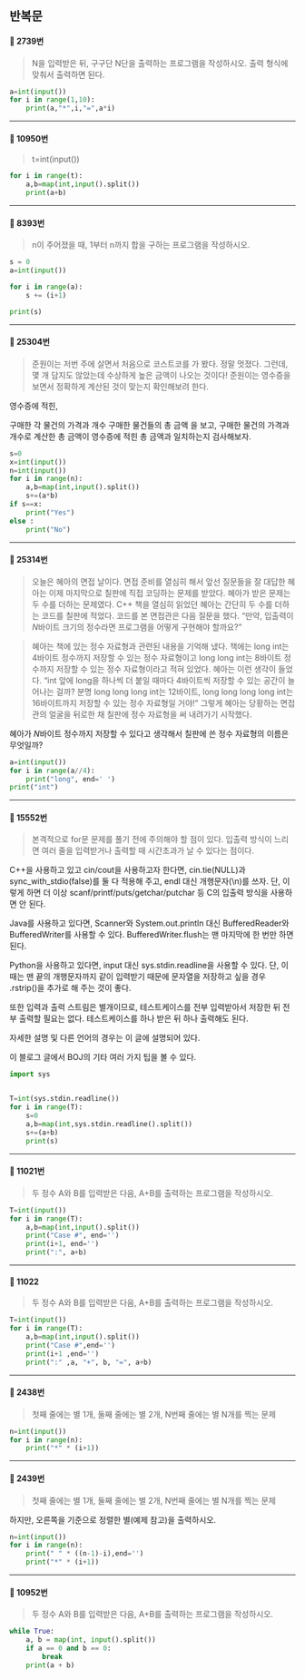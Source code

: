 ## 반복문

#### 📌 2739번

> N을 입력받은 뒤, 구구단 N단을 출력하는 프로그램을 작성하시오. 출력 형식에 맞춰서 출력하면 된다.

```python
a=int(input())
for i in range(1,10):
    print(a,"*",i,"=",a*i)
```

---

#### 📌 10950번

> t=int(input())

```python
for i in range(t):
    a,b=map(int,input().split())
    print(a+b)
```

---

#### 📌 8393번

> n이 주어졌을 때, 1부터 n까지 합을 구하는 프로그램을 작성하시오.

```python
s = 0
a=int(input())

for i in range(a):
    s += (i+1)

print(s)
```

---

#### 📌 25304번

> 준원이는 저번 주에 살면서 처음으로 코스트코를 가 봤다. 정말 멋졌다. 그런데, 몇 개 담지도 않았는데 수상하게 높은 금액이 나오는 것이다! 준원이는 영수증을 보면서 정확하게 계산된 것이 맞는지 확인해보려 한다.

영수증에 적힌,

구매한 각 물건의 가격과 개수
구매한 물건들의 총 금액
을 보고, 구매한 물건의 가격과 개수로 계산한 총 금액이 영수증에 적힌 총 금액과 일치하는지 검사해보자.

```python
s=0
x=int(input())
n=int(input())
for i in range(n):
    a,b=map(int,input().split())
    s+=(a*b)
if s==x:
    print("Yes")
else :
    print("No")
```

---

#### 📌 25314번

> 오늘은 혜아의 면접 날이다. 면접 준비를 열심히 해서 앞선 질문들을 잘 대답한 혜아는 이제 마지막으로 칠판에 직접 코딩하는 문제를 받았다. 혜아가 받은 문제는 두 수를 더하는 문제였다. C++ 책을 열심히 읽었던 혜아는 간단히 두 수를 더하는 코드를 칠판에 적었다. 코드를 본 면접관은 다음 질문을 했다. “만약, 입출력이
> $N$바이트 크기의 정수라면 프로그램을 어떻게 구현해야 할까요?”

> 혜아는 책에 있는 정수 자료형과 관련된 내용을 기억해 냈다. 책에는 long int는
> $4$바이트 정수까지 저장할 수 있는 정수 자료형이고 long long int는
> $8$바이트 정수까지 저장할 수 있는 정수 자료형이라고 적혀 있었다. 혜아는 이런 생각이 들었다. “int 앞에 long을 하나씩 더 붙일 때마다
> $4$바이트씩 저장할 수 있는 공간이 늘어나는 걸까? 분명 long long long int는
> $12$바이트, long long long long int는
> $16$바이트까지 저장할 수 있는 정수 자료형일 거야!” 그렇게 혜아는 당황하는 면접관의 얼굴을 뒤로한 채 칠판에 정수 자료형을 써 내려가기 시작했다.

혜아가
$N$바이트 정수까지 저장할 수 있다고 생각해서 칠판에 쓴 정수 자료형의 이름은 무엇일까?

```python
a=int(input())
for i in range(a//4):
    print("long", end=' ')
print("int")
```

---

#### 📌 15552번

> 본격적으로 for문 문제를 풀기 전에 주의해야 할 점이 있다. 입출력 방식이 느리면 여러 줄을 입력받거나 출력할 때 시간초과가 날 수 있다는 점이다.

C++을 사용하고 있고 cin/cout을 사용하고자 한다면, cin.tie(NULL)과 sync_with_stdio(false)를 둘 다 적용해 주고, endl 대신 개행문자(\n)를 쓰자. 단, 이렇게 하면 더 이상 scanf/printf/puts/getchar/putchar 등 C의 입출력 방식을 사용하면 안 된다.

Java를 사용하고 있다면, Scanner와 System.out.println 대신 BufferedReader와 BufferedWriter를 사용할 수 있다. BufferedWriter.flush는 맨 마지막에 한 번만 하면 된다.

Python을 사용하고 있다면, input 대신 sys.stdin.readline을 사용할 수 있다. 단, 이때는 맨 끝의 개행문자까지 같이 입력받기 때문에 문자열을 저장하고 싶을 경우 .rstrip()을 추가로 해 주는 것이 좋다.

또한 입력과 출력 스트림은 별개이므로, 테스트케이스를 전부 입력받아서 저장한 뒤 전부 출력할 필요는 없다. 테스트케이스를 하나 받은 뒤 하나 출력해도 된다.

자세한 설명 및 다른 언어의 경우는 이 글에 설명되어 있다.

이 블로그 글에서 BOJ의 기타 여러 가지 팁을 볼 수 있다.

```python
import sys


T=int(sys.stdin.readline())
for i in range(T):
    s=0
    a,b=map(int,sys.stdin.readline().split())
    s+=(a+b)
    print(s)
```

---

#### 📌 11021번

> 두 정수 A와 B를 입력받은 다음, A+B를 출력하는 프로그램을 작성하시오.

```python
T=int(input())
for i in range(T):
    a,b=map(int,input().split())
    print("Case #", end='')
    print(i+1, end='')
    print(":", a+b)
```

---

#### 📌 11022

> 두 정수 A와 B를 입력받은 다음, A+B를 출력하는 프로그램을 작성하시오.

```python
T=int(input())
for i in range(T):
    a,b=map(int,input().split())
    print("Case #",end='')
    print(i+1 ,end='')
    print(":" ,a, "+", b, "=", a+b)
```

---

#### 📌 2438번

> 첫째 줄에는 별 1개, 둘째 줄에는 별 2개, N번째 줄에는 별 N개를 찍는 문제

```python
n=int(input())
for i in range(n):
    print("*" * (i+1))
```

---

#### 📌 2439번

> 첫째 줄에는 별 1개, 둘째 줄에는 별 2개, N번째 줄에는 별 N개를 찍는 문제

하지만, 오른쪽을 기준으로 정렬한 별(예제 참고)을 출력하시오.

```python
n=int(input())
for i in range(n):
    print(" " * ((n-1)-i),end='')
    print("*" * (i+1))
```

---

#### 📌 10952번

> 두 정수 A와 B를 입력받은 다음, A+B를 출력하는 프로그램을 작성하시오.

```python
while True:
    a, b = map(int, input().split())
    if a == 0 and b == 0:
        break
    print(a + b)
```
